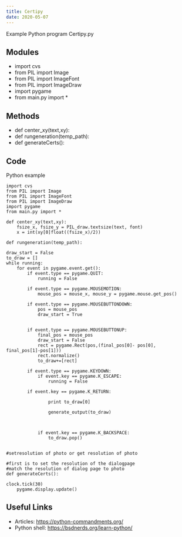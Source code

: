 ```yaml
---
title: Certipy
date: 2020-05-07
---
```

Example Python program Certipy.py

## Modules

* import cvs
* from PIL import Image
* from PIL import ImageFont
* from PIL import ImageDraw
* import pygame
* from main.py import *

## Methods

* def center_xy(text,xy):
* def rungeneration(temp_path):
* def generateCerts():

## Code

Python example

    import cvs
    from PIL import Image
    from PIL import ImageFont
    from PIL import ImageDraw
    import pygame
    from main.py import *
    
    def center_xy(text,xy):
        fsize_x, fsize_y = PIL_draw.textsize(text, font)
        x = int(xy[0]float((fsize_x)/2))
    
    def rungeneration(temp_path):
    
    draw_start = False
    to_draw = []
    while running:
        for event in pygame.event.get():
            if event.type == pygame.QUIT:
                running = False
    
            if event.type == pygame.MOUSEMOTION:
    			mouse_pos = mouse_x, mouse_y = pygame.mouse.get_pos()
    
            if event.type == pygame.MOUSEBUTTONDOWN:
    			pos = mouse_pos
    			draw_start = True
    
    
    		if event.type == pygame.MOUSEBUTTONUP:
    			final_pos = mouse_pos
    			draw_start = False
    			rect = pygame.Rect(pos,(final_pos[0]- pos[0], final_pos[1]-pos[1]))
    			rect.normalize()
    			to_draw+=[rect]
    
            if event.type == pygame.KEYDOWN:
    			if event.key == pygame.K_ESCAPE:
    				running = False
    
            if event.key == pygame.K_RETURN:
    
    				print to_draw[0]
    
    				generate_output(to_draw)
    
    
    
    			if event.key == pygame.K_BACKSPACE:
    				to_draw.pop()
    
    
    #setresolution of photo or get resolution of photo
    
    #first is to set the resolution of the dialogpage
    #match the resolution of dialog page to photo
    def generateCerts():
    
    clock.tick(30)
    	pygame.display.update()
    

## Useful Links

- Articles: https://python-commandments.org/
- Python shell: https://bsdnerds.org/learn-python/
